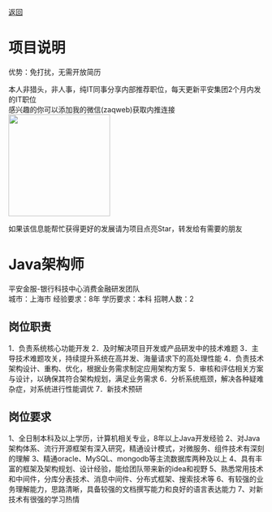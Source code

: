 [返回](../)

# 项目说明

优势：免打扰，无需开放简历

本人非猎头，非人事，纯IT同事分享内部推荐职位，每天更新平安集团2个月内发的IT职位  
感兴趣的你可以添加我的微信(zaqweb)获取内推连接  
<img src="https://github.com/zaqweb/PA-IT-JOBS/blob/master/WechatICode.jpeg"  height="200" width="200">

如果该信息能帮忙获得更好的发展请为项目点亮Star，转发给有需要的朋友

# Java架构师
平安金服-银行科技中心消费金融研发团队  
城市：上海市 经验要求：8年 学历要求：本科  招聘人数：2

## 岗位职责
1．负责系统核心功能开发
2．及时解决项目开发或产品研发中的技术难题
3．主导技术难题攻关，持续提升系统在高并发、海量请求下的高处理性能
4．负责技术架构设计、重构、优化，根据业务需求制定应用架构方案
5．审核和评估相关方案与设计，以确保其符合架构规划，满足业务需求
6．分析系统瓶颈，解决各种疑难杂症，对系统进行性能调优
7．新技术预研

## 岗位要求
1、全日制本科及以上学历，计算机相关专业，8年以上Java开发经验
2、对Java架构体系、流行开源框架有深入研究，精通设计模式，对微服务、组件技术有深刻的理解
3、精通oracle、MySQL、mongodb等主流数据库两种及以上
4、具有丰富的框架及架构规划、设计经验，能给团队带来新的idea和视野
5、熟悉常用技术和中间件，分库分表技术、消息中间件、分布式框架、搜索技术等
6、有较强的业务理解能力，思路清晰，具备较强的文档撰写能力和良好的语言表达能力
7、对新技术有很强的学习热情




